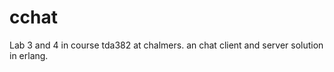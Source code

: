 cchat
=====

Lab 3 and 4 in course tda382 at chalmers. an chat client and server solution in erlang.
